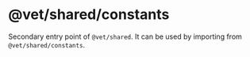 # @vet/shared/constants

Secondary entry point of `@vet/shared`. It can be used by importing from `@vet/shared/constants`.
